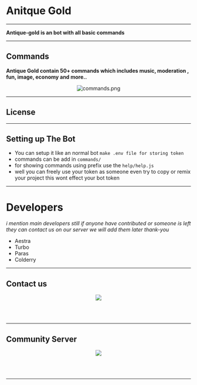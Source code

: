# Anitque Gold 


-------------------


**Antique-gold is an bot with all basic commands**


------------------------------------------

## Commands 

**Antique Gold contain 50+ commands which includes music, moderation , fun, image, economy and more..**


<p align="center"> <img src="https://ibb.co/bbBwQQt" alt="commands.png"> </p>

 
 
------------------------------------------

## License


--------------------------------------------

## Setting up The Bot

- You can setup it like an normal bot `make .env file for storing token`
- commands can be add in `commands/`
- for showing commands using prefix use the `help/help.js`
- well you can freely use your token as someone even try to copy or remix your project this wont effect your bot token

-----------------------------------------------------------------------------------------------------

# Developers

*i mention main developers still if anyone have contributed or someone is left they can contact us on our server we will add them later thank-you*

- Aestra 
- Turbo 
- Paras
- Colderry

-----------------------------
 ## Contact us
 
 <center>
  <p align="center"> <a href="https://discord.gg/f4ceEkNU3s"><img src="https://invidget.switchblade.xyz/f4ceEkNU3s"/></a></center>
</p>
<br><br>

-------------------------------------------------------------------------------------------
## Community Server

<center>
  <p align="center"> <a href="https://discord.gg/zrhMCbmTMF"><img src="https://invidget.switchblade.xyz/zrhMCbmTMF"/></a></center>
</p>
<br><br>

---------------------------------------------------------------------------------------------


